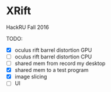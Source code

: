 # XRift
HackRU Fall 2016

TODO:
- [x] oculus rift barrel distortion GPU
- [ ] oculus rift barrel distortion CPU
- [ ] shared mem from record my desktop
- [x] shared mem to a test program
- [x] image slicing
- [ ] UI

